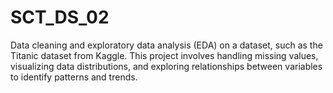 # SCT_DS_02
Data cleaning and exploratory data analysis (EDA) on a dataset, such as the Titanic dataset from Kaggle. This project involves handling missing values, visualizing data distributions, and exploring relationships between variables to identify patterns and trends.

